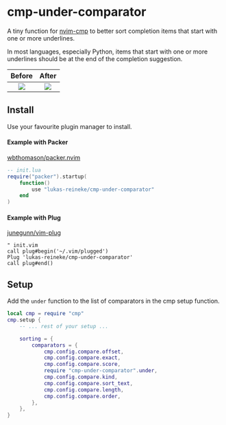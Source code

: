 # cmp-under-comparator

A tiny function for [nvim-cmp](https://github.com/hrsh7th/nvim-cmp) to better
sort completion items that start with one or more underlines.

In most languages, especially Python, items that start with one or more
underlines should be at the end of the completion suggestion.

|                                                   Before                                                   |                                                   After                                                    |
| :--------------------------------------------------------------------------------------------------------: | :--------------------------------------------------------------------------------------------------------: |
| ![](https://user-images.githubusercontent.com/12900252/138484425-93c14853-d45f-42e2-a5b8-8deaaa748330.png) | ![](https://user-images.githubusercontent.com/12900252/138484481-212b2478-c427-48b4-bc9f-0c0098be04b9.png) |

## Install

Use your favourite plugin manager to install.

#### Example with Packer

[wbthomason/packer.nvim](https://github.com/wbthomason/packer.nvim)

```lua
-- init.lua
require("packer").startup(
    function()
        use "lukas-reineke/cmp-under-comparator"
    end
)
```

#### Example with Plug

[junegunn/vim-plug](https://github.com/junegunn/vim-plug)

```vim
" init.vim
call plug#begin('~/.vim/plugged')
Plug 'lukas-reineke/cmp-under-comparator'
call plug#end()
```

## Setup

Add the `under` function to the list of comparators in the cmp setup function.

```lua
local cmp = require "cmp"
cmp.setup {
    -- ... rest of your setup ...

    sorting = {
        comparators = {
            cmp.config.compare.offset,
            cmp.config.compare.exact,
            cmp.config.compare.score,
            require "cmp-under-comparator".under,
            cmp.config.compare.kind,
            cmp.config.compare.sort_text,
            cmp.config.compare.length,
            cmp.config.compare.order,
        },
    },
}
```
